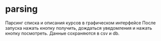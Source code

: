 # parsing
Парсинг списка и описания курсов в графическом интерфейсе
После запуска нажать кнопку получить, дождаться уведомления и нажать кнопку посмотреть.
Данные сохраняются в csv и db.
